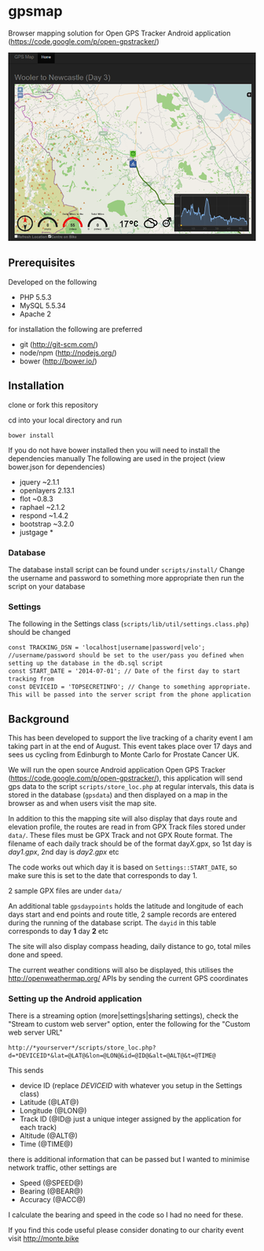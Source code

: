 gpsmap
======

Browser mapping solution for Open GPS Tracker Android application (https://code.google.com/p/open-gpstracker/)

![Alt text](images/screenshot/map.png?raw=true "Live Tracking")

Prerequisites
-------------

Developed on the following
- PHP 5.5.3
- MySQL 5.5.34
- Apache 2

for installation the following are preferred
- git (http://git-scm.com/)
- node/npm (http://nodejs.org/)
- bower (http://bower.io/)


Installation
------------

clone or fork this repository

cd into your local directory and run 

    bower install

If you do not have bower installed then you will need to install the dependencies manually
The following are used in the project (view bower.json for dependencies)
- jquery ~2.1.1
- openlayers 2.13.1
- flot ~0.8.3
- raphael ~2.1.2
- respond  ~1.4.2
- bootstrap ~3.2.0
- justgage *

### Database

The database install script can be found under `scripts/install/`
Change the username and password to something more appropriate then run the script on your database

### Settings
The following in the Settings class (`scripts/lib/util/settings.class.php`) should be changed

    const TRACKING_DSN = 'localhost|username|password|velo'; //username/password should be set to the user/pass you defined when setting up the database in the db.sql script
    const START_DATE = '2014-07-01'; // Date of the first day to start tracking from
    const DEVICEID = 'TOPSECRETINFO'; // Change to something appropriate. This will be passed into the server script from the phone application

Background
----------
This has been developed to support the live tracking of a charity event I am taking part in at the end of August.
This event takes place over 17 days and sees us cycling from Edinburgh to Monte Carlo for Prostate Cancer UK.

We will run the open source Android application Open GPS Tracker (https://code.google.com/p/open-gpstracker/), this application
will send gps data to the script `scripts/store_loc.php` at regular intervals, this data is stored in the database (`gpsdata`) and then
displayed on a map in the browser as and when users visit the map site.

In addition to this the mapping site will also display that days route and elevation profile, the routes are read in from GPX Track files stored under `data/`.  These files
must be GPX Track and not GPX Route format.  The filename of each daily track should be of the format day*X*.gpx, so 1st day is *day1.gpx*, 2nd day is *day2.gpx* etc

The code works out which day it is based on `Settings::START_DATE`, so make sure this is set to the date that corresponds to day 1.  

2 sample GPX files are under `data/`

An additional table `gpsdaypoints` holds the latitude and longitude of each days start and end points and route title, 2 sample records are entered during
the running of the database script.  The `dayid` in this table corresponds to day **1** day **2** etc

The site will also display compass heading, daily distance to go, total miles done and speed.

The current weather conditions will also be displayed, this utilises the http://openweathermap.org/ APIs by sending the current GPS coordinates

### Setting up the Android application
There is a streaming option (more|settings|sharing settings), check the "Stream to custom web server" option, enter the following
for the "Custom web server URL"

    http://*yourserver*/scripts/store_loc.php?d=*DEVICEID*&lat=@LAT@&lon=@LON@&id=@ID@&alt=@ALT@&t=@TIME@

This sends 
- device ID (replace *DEVICEID* with whatever you setup in the Settings class)
- Latitude (@LAT@)
- Longitude (@LON@)
- Track ID (@ID@ just a unique integer assigned by the application for each track)
- Altitude (@ALT@)
- Time (@TIME@)

there is additional information that can be passed but I wanted to minimise network traffic, other settings are
- Speed (@SPEED@)
- Bearing (@BEAR@)
- Accuracy (@ACC@)

I calculate the bearing and speed in the code so I had no need for these.

If you find this code useful please consider donating to our charity event
visit http://monte.bike
